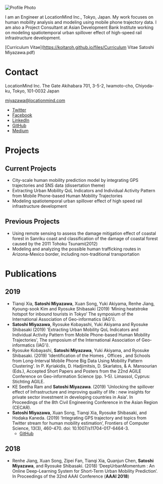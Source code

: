 ![Profile Photo](https://koitaroh.github.io/files/avatar9.png)

I am an Engineer at LocationMind Inc., Tokyo, Japan. My work focuses on human mobility analysis and modeling using mobile phone trajectory data. I am also a Project Consultant at Asian Development Bank Institute working on modeling spatiotemporal urban spillover effect of high-speed rail infrastructure development.

[Curriculum Vitae](https://koitaroh.github.io/files/Curriculum Vitae Satoshi Miyazawa.pdf)

# Contact
LocationMind Inc.
The Gate Akihabara 701, 3-5-2, Iwamoto-cho, Chiyoda-ku, Tokyo, 101-0032 Japan

miyazawa@locationmind.com

- [Twitter](https://twitter.com/koitaroh)
- [Facebook](https://www.facebook.com/koitaroh)
- [LinkedIn](https://www.linkedin.com/in/koitaroh/)
- [GitHub](https://github.com/koitaroh)
- [Medium](https://medium.com/@koitaroh)

# Projects

## Current Projects

- City-scale human mobility prediction model by integrating GPS trajectories and SNS data (dissertation theme)
- Extracting Urban Mobility QoL Indicators and Individual Activity Pattern from Mobile Phone-based Human Mobility Trajectories
- Modeling spatiotemporal urban spillover effect of high speed rail infrastructure development

## Previous Projects

- Using remote sensing to assess the damage mitigation effect of coastal forest in Sanriku coast and classification of the damage of coastal forest caused by the 2011 Tohoku Tsunami(2012)
- Modeling and analyzing the possible human trafficking routes in Arizona-Mexico border, including non-traditional transportation

# Publications

## 2019
- Tianqi Xia, **Satoshi Miyazawa**, Xuan Song, Yuki Akiyama, Renhe Jiang, Kyoung-sook Kim and Ryosuke Shibasaki (2019) ‘Mining heatstroke hotspot for inbound tourists in Tokyo’ The symposium of the International Association of Geo-informatics (IAG'i).
- **Satoshi Miyazawa**, Ryosuke Kobayashi, Yuki Akiyama and Ryosuke Shibasaki (2019) 'Extracting Urban Mobility QoL Indicators and Individual Activity Pattern from Mobile Phone-based Human Mobility Trajectories', The symposium of the International Association of Geo-informatics (IAG'i).
- Ryosuke Kobayashi, **Satoshi Miyazawa**, Yuki Akiyama, and Ryosuke Shibasaki. (2019) 'Identification of the Homes , Offices , and Schools from Long-Interval Mobile Phone Big Data Using Mobility Pattern Clustering'. In P. Kyriakidis, D. Hadjimitsis, D. Skarlatos, & A. Mansourian (Eds.), Accepted Short Papers and Posters from the 22nd AGILE Conference on Geo-information Science (pp. 1–5). Limassol, Cyprus: Stichting AGILE.
- KE Seetha Ram and **Satoshi Miyazawa**. (2019) 'Unlocking the spillover effect of Infrastructure and improving quality of life : new insights for private sector investment in developing countries in Asia'. In Proceedings of the 8th Civil Engineering Conference in the Asian Region (CECAR).
- **Satoshi Miyazawa**, Xuan Song, Tianqi Xia, Ryosuke Shibasaki, and Hodaka Kaneda. (2019) ‘Integrating GPS trajectory and topics from Twitter stream for human mobility estimation’, Frontiers of Computer Science, 13(3), 460-470. doi: 10.1007/s11704-017-6464-3.
    - [GitHub](https://github.com/koitaroh/twitter-topic-mobility-estimation)

## 2018

- Renhe Jiang, Xuan Song, Zipei Fan, Tianqi Xia, Quanjun Chen, **Satoshi Miyazawa**, and Ryosuke Shibasaki. (2018) ‘DeepUrbanMomentum : An Online Deep-Learning System for Short-Term Urban Mobility Prediction’. In Proceedings of the 32nd AAAI Conference (**AAAI 2018**)
